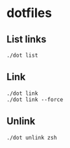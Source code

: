 # dotfiles

## List links

```console
./dot list
```

## Link

```console
./dot link
./dot link --force
```

## Unlink

```console
./dot unlink zsh
```
